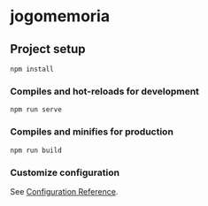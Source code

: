 # jogomemoria

## Project setup
```
npm install
```

### Compiles and hot-reloads for development
```
npm run serve
```

### Compiles and minifies for production
```
npm run build
```
 

### Customize configuration
See [Configuration Reference](https://cli.vuejs.org/config/).
